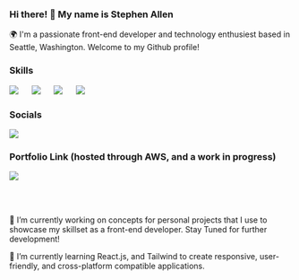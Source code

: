 ### Hi there! 👋 My name is Stephen Allen

🌍 I'm a passionate front-end developer and technology enthusiest based in Seattle, Washington. Welcome to my Github profile!

<h3>Skills</h3>
<p dir="auto">
    <img src="https://skillicons.dev/icons?i=html,css"/>&nbsp;&nbsp;&nbsp;&nbsp;&nbsp;
    <img src="https://skillicons.dev/icons?i=javascript,react"/>&nbsp;&nbsp;&nbsp;&nbsp;&nbsp;
    <img src="https://skillicons.dev/icons?i=tailwind,bootstrap"/>&nbsp;&nbsp;&nbsp;&nbsp;&nbsp;
    <img src="https://skillicons.dev/icons?i=git,vscode"/>
  </a>
</p>
<h3>Socials</h3>
<a href="https://www.linkedin.com/in/stephen--j--allen/">
  <img src="https://img.shields.io/badge/LinkedIn-0077B5?style=for-the-badge&logo=linkedin&logoColor=white"/>
</a>
<h3>Portfolio Link (hosted through AWS, and a work in progress)</h3>
<a href="https://main.d1ahoe6xax85ws.amplifyapp.com/">
    <img src="https://img.shields.io/badge/AWS-%23FF9900.svg?style=for-the-badge&logo=amazon-aws&logoColor=white"/>
</a>

<br><br>
<p>🔭 I’m currently working on concepts for personal projects that I use to showcase my skillset as a front-end developer. Stay Tuned for further development!</p>
<p>🌱 I’m currently learning React.js, and Tailwind to create responsive, user-friendly, and cross-platform compatible applications.</p>

<!--
**Stephen-A/Stephen-A** is a ✨ _special_ ✨ repository because its `README.md` (this file) appears on your GitHub profile.

Here are some ideas to get you started:

- 🔭 I’m currently working on ...
- 🌱 I’m currently learning ...
- 👯 I’m looking to collaborate on ...
- 🤔 I’m looking for help with ...
- 💬 Ask me about ...
- 📫 How to reach me: ...
- 😄 Pronouns: ...
- ⚡ Fun fact: ...
-->
